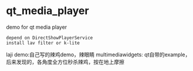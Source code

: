 # qt_media_player
demo for qt media player

	depend on DirectShowPlayerService
	install lav filter or k-lite

laji demo:自己写的辣鸡demo，辣眼睛
multimediawidgets: qt自带的example，后来发现的，各角度全方位秒杀辣鸡，按在地上摩擦
